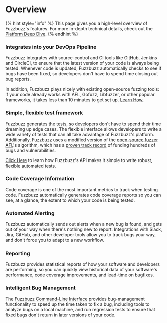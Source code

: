 # Overview

{% hint style="info" %}
This page gives you a high-level overview of Fuzzbuzz's features. For more in-depth technical details, check out the [Platform Deep Dive](deep-dive.md).
{% endhint %}

### Integrates into your DevOps Pipeline

Fuzzbuzz integrates with source-control and CI tools like GitHub, Jenkins and CircleCI, to ensure that the latest version of your code is always being tested. Whenever code is updated, Fuzzbuzz automatically checks to see if bugs have been fixed, so developers don't have to spend time closing out bug reports.

In addition, Fuzzbuzz plays nicely with existing open-source fuzzing tools: if your code already works with AFL, Gofuzz, Libfuzzer, or other popular frameworks, it takes less than 10 minutes to get set up. [Learn How.](../documentation/porting-targets-to-fuzzbuzz/)

### Simple, flexible test framework

Fuzzbuzz generates the tests, so developers don't have to spend their time dreaming up edge cases. The flexible interface allows developers to write a wide variety of tests that can all take advantage of Fuzzbuzz's platform. Additionally, Fuzzbuzz uses a modified version of the [open-source fuzzer AFL](http://lcamtuf.coredump.cx/afl/)'s algorithm, which has a [proven track record](http://lcamtuf.coredump.cx/afl/#bugs) of funding hundreds of bugs and vulnerabilities.

[Click Here](../documentation/targets.md) to learn how Fuzzbuzz's API makes it simple to write robust, flexible automated tests.

### Code Coverage Information

Code coverage is one of the most important metrics to track when testing code. Fuzzbuzz automatically generates code coverage reports so you can see, at a glance, the extent to which your code is being tested.

### Automated Alerting

Fuzzbuzz automatically sends out alerts when a new bug is found, and gets out of your way when there's nothing new to report. Integrations with Slack, Jira, GitHub, and other developer tools allow you to track bugs your way, and don't force you to adapt to a new workflow.

### Reporting

Fuzzbuzz provides statistical reports of how your software and developers are performing, so you can quickly view historical data of your software's performance, code coverage improvements, and lead-time on bugfixes.

### Intelligent Bug Management

The [Fuzzbuzz Command-Line Interface](../reference/cli.md) provides bug-management functionality to speed up the time taken to fix a bug, including tools to analyze bugs on a local machine, and run regression tests to ensure that fixed bugs don't return in later versions of your code.



